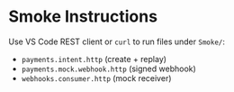 # Smoke Instructions

Use VS Code REST client or `curl` to run files under `Smoke/`:
- `payments.intent.http` (create + replay)
- `payments.mock.webhook.http` (signed webhook)
- `webhooks.consumer.http` (mock receiver)